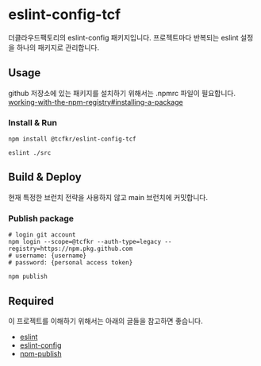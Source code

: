 # eslint-config-tcf
더클라우드팩토리의 eslint-config 패키지입니다.
프로젝트마다 반복되는 eslint 설정을 하나의 패키지로 관리합니다. 

## Usage
github 저장소에 있는 패키지를 설치하기 위해서는 .npmrc 파일이 필요합니다.<br>
[working-with-the-npm-registry#installing-a-package](https://docs.github.com/en/packages/working-with-a-github-packages-registry/working-with-the-npm-registry#installing-a-package)

### Install & Run
```shell
npm install @tcfkr/eslint-config-tcf

eslint ./src
```

## Build & Deploy
현재 특정한 브런치 전략을 사용하지 않고 main 브런치에 커밋합니다.

### Publish package
```shell
# login git account
npm login --scope=@tcfkr --auth-type=legacy --registry=https://npm.pkg.github.com
# username: {username}
# password: {personal access token}

npm publish
```

## Required
이 프로젝트를 이해하기 위해서는 아래의 글들을 참고하면 좋습니다.
- [eslint](https://eslint.org/docs/latest/use/core-concepts)
- [eslint-config](https://eslint.org/docs/latest/use/configure/)
- [npm-publish](https://docs.github.com/en/packages/working-with-a-github-packages-registry/working-with-the-npm-registry#publishing-a-package)

